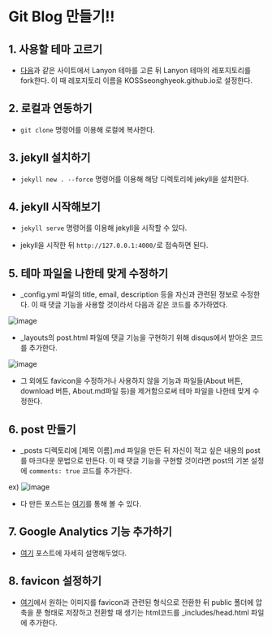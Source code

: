 # Git Blog 만들기!!

## 1. 사용할 테마 고르기 

- [다음](https://jekyllthemes.io/free)과 같은 사이트에서 Lanyon 테마를 고른 뒤 Lanyon 테마의 레포지토리를 fork한다. 이 때 레포지토리 이름을 KOSSseonghyeok.github.io로 설정한다. 

## 2. 로컬과 연동하기 

- ```git clone```
명령어를 이용해 로컬에 복사한다.

## 3. jekyll 설치하기

- ```jekyll new . --force```
명령어를 이용해 해당 디렉토리에 jekyll을 설치한다.

## 4. jekyll 시작해보기

- ```jekyll serve```
명령어를 이용해 jekyll을 시작할 수 있다.

- jekyll을 시작한 뒤 ```http://127.0.0.1:4000/```로 접속하면 된다.

## 5. 테마 파일을 나한테 맞게 수정하기

- _config.yml 파일의 title, email, description 등을 자신과 관련된 정보로 수정한다. 이 때 댓글 기능을 사용할 것이라서 다음과 같은 코드를 추가하였다.

![image](https://user-images.githubusercontent.com/104906731/204805430-ab8f68aa-e098-4284-a855-40aac5aebbd8.png)

- _layouts의 post.html 파일에 댓글 기능을 구현하기 위해 disqus에서 받아온 코드를 추가한다.

![image](https://user-images.githubusercontent.com/104906731/204806170-b669b168-fc59-484a-b5e5-2bcc48caffc6.png)

- 그 외에도 favicon을 수정하거나 사용하지 않을 기능과 파일들(About 버튼, download 버튼, About.md파일 등)을 제거함으로써 테마 파일을 나한테 맞게 수정한다.

## 6. post 만들기

- _posts 디렉토리에 [제목 이름].md 파일을 만든 뒤 자신이 적고 싶은 내용의 post를 마크다운 문법으로 만든다. 이 때 댓글 기능을 구현할 것이라면
post의 기본 설정에 ```comments: true``` 코드를 추가한다.

ex) ![image](https://user-images.githubusercontent.com/104906731/204807839-3cbdb58f-d7e1-44e9-a69b-0ae41b009538.png)

- 다 만든 포스트는 [여기](https://kossseonghyeok.github.io/)를 통해 볼 수 있다.

## 7. Google Analytics 기능 추가하기

- [여기](https://kossseonghyeok.github.io/jekyll/update/2022/11/26/Google-Analytics.html) 포스트에 자세히 설명해두었다.

## 8. favicon 설정하기

- [여기](https://realfavicongenerator.net/)에서 원하는 이미지를 favicon과 관련된 형식으로 전환한 뒤 public 폴더에 압축을 푼 형태로 저장하고
전환할 때 생기는 html코드를 _includes/head.html 파일에 추가한다.


